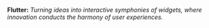 **Flutter:** *Turning ideas into interactive symphonies of widgets, where innovation conducts the harmony of user experiences.*


